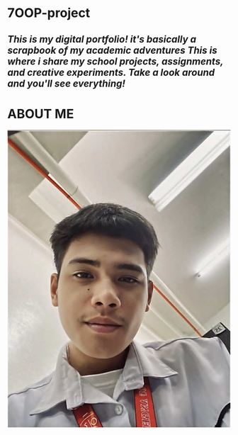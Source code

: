 # 7OOP-project
*This is my digital portfolio! it's basically a scrapbook of my academic adventures This is where i share my school projects, assignments, and creative experiments. Take a look around and you'll see everything!*
---
# **ABOUT ME**
![image alt](https://github.com/mcalma24-0361-max/7OOP-project/blob/main/picsnimichaelg.jpg?raw=true)
